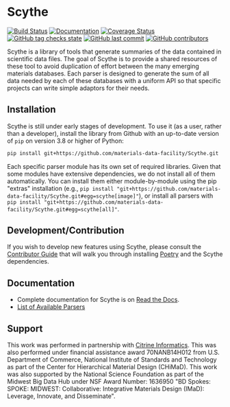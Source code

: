 # Scythe

[![Build Status](https://github.com/materials-data-facility/Scythe/workflows/Build%20Status/badge.svg)](https://github.com/materials-data-facility/Scythe/actions/workflows/test-suite-and-docs.yml)
[![Documentation](https://img.shields.io/badge/-Documentation-blue?style=flat&logo=bookstack&labelColor=grey&logoColor=white)](https://materials-data-facility.github.io/Scythe)
[![Coverage Status](https://codecov.io/gh/materials-data-facility/Scythe/branch/master/graph/badge.svg)](https://codecov.io/gh/materials-data-facility/Scythe)
[![GitHub tag checks state](https://img.shields.io/github/checks-status/materials-data-facility/Scythe/master)](https://github.com/materials-data-facility/Scythe/actions)
[![GitHub last commit](https://img.shields.io/github/last-commit/materials-data-facility/Scythe)](https://github.com/materials-data-facility/Scythe/commits/master)
[![GitHub contributors](https://img.shields.io/github/contributors/materials-data-facility/Scythe)](https://github.com/materials-data-facility/Scythe/graphs/contributors)

Scythe is a library of tools that generate summaries of the data contained in scientific data files.
The goal of Scythe is to provide a shared resources of these tool to avoid duplication of effort between the many emerging materials databases.
Each parser is designed to generate the sum of all data needed by each of these databases with a uniform API so that specific projects can write simple adaptors for their needs.

## Installation

Scythe is still under early stages of development. 
To use it (as a user, rather than a developer), install the library from Github
with an up-to-date version of `pip` on version 3.8 or higher of Python:

```bash
pip install git+https://github.com/materials-data-facility/Scythe.git
```

Each specific parser module has its own set of required libraries.
Given that some modules have extensive dependencies, we do not install all of them automatically.
You can install them either module-by-module using the pip "extras" installation (e.g., 
`pip install "git+https://github.com/materials-data-facility/Scythe.git#egg=scythe[image]"`),
or install all parsers with 
`pip install "git+https://github.com/materials-data-facility/Scythe.git#egg=scythe[all]"`.

## Development/Contribution

If you wish to develop new features using Scythe, please consult the 
[Contributor Guide](https://materialsio.readthedocs.io/en/latest/contributor-guide.html) that will
walk you through installing [Poetry](https://python-poetry.org/) and the Scythe dependencies.

## Documentation

* Complete documentation for Scythe is on [Read the Docs](https://materialsio.readthedocs.io/en/latest/).
* [List of Available Parsers](https://materialsio.readthedocs.io/en/latest/parsers.html)

## Support 

This work was performed in partnership with [Citrine Informatics](https://citrine.io/). 
This was also performed under financial assistance award 70NANB14H012 from U.S. Department of Commerce, National Institute of Standards and Technology as part of the Center for Hierarchical Material Design (CHiMaD).
This work was also supported by the National Science Foundation as part of the Midwest Big Data Hub under NSF Award Number: 1636950 "BD Spokes: SPOKE: MIDWEST: Collaborative: Integrative Materials Design (IMaD): Leverage, Innovate, and Disseminate".
